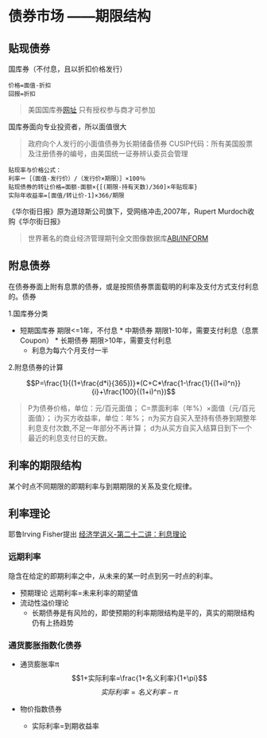 # 债券市场 ——期限结构
## 贴现债券
国库券（不付息，且以折扣价格发行）
    
    价格=面值-折扣
    回报=折扣

>美国国库券[网址](https://www.treasurydirect.gov/)
>只有授权参与商才可参加

国库券面向专业投资者，所以面值很大
>政府向个人发行的小面值债券为长期储备债券
>CUSIP代码：所有美国股票及注册债券的编号，由美国统一证券辨认委员会管理

    贴现率与价格公式：
    利率＝［（面值-发行价）/（发行价×期限）］×100％
    贴现债券的转让价格=面额-面额×{[(期限-持有天数)/360]×年贴现率}
    实际年收益率=[面值/转让价-1]×366/期限

《华尔街日报》原为道琼斯公司旗下，受网络冲击,2007年，Rupert Murdoch收购《华尔街日报》
>世界著名的商业经济管理期刊全文图像数据库[ABI/INFORM](https://www.proquest.com/products-services/abi_inform_complete.html)

## 附息债券
在债券券面上附有息票的债券，或是按照债券票面载明的利率及支付方式支付利息的。债券

1.国库券分类
   *  短期国库券 期限<=1年，不付息
    * 中期债券 期限1-10年，需要支付利息（息票Coupon）
    * 长期债券 期限>10年，需要支付利息
        - 利息为每六个月支付一半

2.附息债券的计算


$$P=\frac{1}{(1+\frac{d*i}{365})}*(C+C*\frac{1-\frac{1}{(1+i)^n}}{i}+\frac{100}{(1+i)^n})$$

>P为债券价格，单位：元/百元面值；
>C=票面利率（年%）×面值（元/百元面值）；
>i为买方收益率，单位：年%；
>n为买方自买入至持有债券到期整年利息支付次数,不足一年部分不再计算；
>d为从买方自买入结算日到下一个最近的利息支付日的天数。


## 利率的期限结构
某个时点不同期限的即期利率与到期期限的关系及变化规律。
## 利率理论
耶鲁Irving Fisher提出
[经济学讲义-第二十二讲：利息理论](http://zhangwuchang.blog.caixin.com/archives/38325)

### 远期利率
隐含在给定的即期利率之中，从未来的某一时点到另一时点的利率。 
* 预期理论
    远期利率=未来利率的期望值
* 流动性溢价理论
    - 长期债券是有风险的，即使预期的利率期限结构是平的，真实的期限结构仍有上扬趋势
### 通货膨胀指数化债券
* 通货膨胀率π
$$1+实际利率=\frac{1+名义利率}{1+\pi}$$
$$实际利率=名义利率-\pi$$

* 物价指数债券
	* 实际利率=到期收益率
